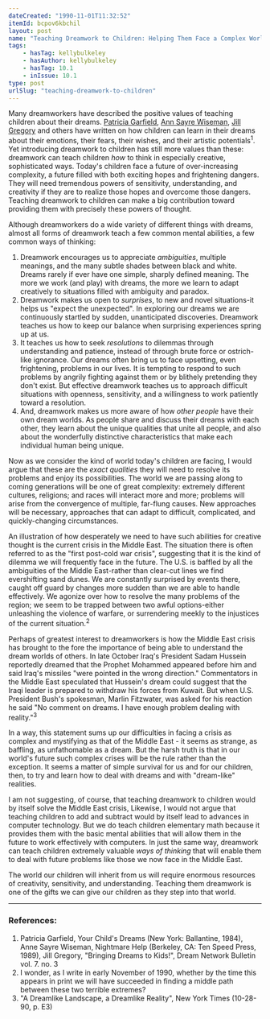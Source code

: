 ```yaml
---
dateCreated: "1990-11-01T11:32:52"
itemId: bcpov6kbchil
layout: post
name: "Teaching Dreamwork to Children: Helping Them Face a Complex World"
tags:
    - hasTag: kellybulkeley
    - hasAuthor: kellybulkeley
    - hasTag: 10.1
    - inIssue: 10.1
type: post
urlSlug: "teaching-dreamwork-to-children"
---
```


Many dreamworkers have described the positive values of teaching children about their dreams. [Patricia Garfield](../@patriciagarfield), [Ann Sayre Wiseman](../@annsayrewiseman), [Jill Gregory](../@jillgregory) and others have written on how children can learn in their dreams about their emotions, their fears, their wishes, and their artistic potentials<sup>1</sup>. Yet introducing dreamwork to children has still more values than these: dreamwork can teach children _how_ to think in especially creative, sophisticated ways. Today's children face a future of over-increasing complexity, a future filled with both exciting hopes and frightening dangers. They will need tremendous powers of sensitivity, understanding, and creativity if they are to realize those hopes and overcome those dangers. Teaching dreamwork to children can make a big contribution toward providing them with precisely these powers of thought.

Although dreamworkers do a wide variety of different things with dreams, almost all forms of dreamwork teach a few common mental abilities, a few common ways of thinking:

1. Dreamwork encourages us to appreciate _ambiguities_, multiple meanings, and the many subtle shades between black and white. Dreams rarely if ever have one simple, sharply defined meaning. The more we work (and play) with dreams, the more we learn to adapt creatively to situations filled with ambiguity and paradox.
2. Dreamwork makes us open to _surprises_, to new and novel situations-it helps us "expect the unexpected". In exploring our dreams we are continuously startled by sudden, unanticipated discoveries. Dreamwork teaches us how to keep our balance when surprising experiences spring up at us.
3. It teaches us how to seek _resolutions_ to dilemmas through understanding and patience, instead of through brute force or ostrich-like ignorance. Our dreams often bring us to face upsetting, even frightening, problems in our lives. It is tempting to respond to such problems by angrily fighting against them or by blithely pretending they don't exist. But effective dreamwork teaches us to approach difficult situations with openness, sensitivity, and a willingness to work patiently toward a resolution.
4. And, dreamwork makes us more aware of how _other people_ have their own dream worlds. As people share and discuss their dreams with each other, they learn about the unique qualities that unite all people, and also about the wonderfully distinctive characteristics that make each individual human being unique.

Now as we consider the kind of world today's children are facing, I would argue that these are the _exact qualities_ they will need to resolve its problems and enjoy its possibilities. The world we are passing along to coming generations will be one of great complexity: extremely different cultures, religions; and races will interact more and more; problems will arise from the convergence of multiple, far-flung causes. New approaches will be necessary, approaches that can adapt to difficult, complicated, and quickly-changing circumstances.

An illustration of how desperately we need to have such abilities for creative thought is the current crisis in the Middle East. The situation there is often referred to as the "first post-cold war crisis", suggesting that it is the kind of dilemma we will frequently face in the future. The U.S. is baffled by all the ambiguities of the Middle East-rather than clear-cut lines we find evershifting sand dunes. We are constantly surprised by events there, caught off guard by changes more sudden than we are able to handle effectively. We agonize over how to resolve the many problems of the region; we seem to be trapped between two awful options-either unleashing the violence of warfare, or surrendering meekly to the injustices of the current situation.<sup>2</sup>

Perhaps of greatest interest to dreamworkers is how the Middle East crisis has brought to the fore the importance of being able to understand the dream worlds of others. In late October Iraq's President Sadam Hussein reportedly dreamed that the Prophet Mohammed appeared before him and said Iraq's missiles "were pointed in the wrong direction." Commentators in the Middle East speculated that Hussein's dream could suggest that the Iraqi leader is prepared to withdraw his forces from Kuwait. But when U.S. President Bush's spokesman, Marlin Fitzwater, was asked for his reaction he said "No comment on dreams. I have enough problem dealing with reality."<sup>3</sup>

In a way, this statement sums up our difficulties in facing a crisis as complex and mystifying as that of the Middle East - it seems as strange, as baffling, as unfathomable as a dream. But the harsh truth is that in our world's future such complex crises will be the rule rather than the exception. It seems a matter of simple survival for us and for our children, then, to try and learn how to deal with dreams and with "dream-like" realities.

I am not suggesting, of course, that teaching dreamwork to children would by itself solve the Middle East crisis, Likewise, I would not argue that teaching children to add and subtract would by itself lead to advances in computer technology. But we do teach children elementary math because it provides them with the basic mental abilities that will allow them in the future to work effectively with computers. In just the same way, dreamwork can teach children extremely valuable _ways of thinking_ that will enable them to deal with future problems like those we now face in the Middle East.

The world our children will inherit from us will require enormous resources of creativity, sensitivity, and understanding. Teaching them dreamwork is one of the gifts we can give our children as they step into that world.

<hr>

### References:

1. Patricia Garfield, Your Child's Dreams (New York: Ballantine, 1984), Anne Sayre Wiseman, Nightmare Help (Berkeley, CA: Ten Speed Press, 1989), Jill Gregory, "Bringing Dreams to Kids!", Dream Network Bulletin vol. 7. no. 3
2. I wonder, as I write in early November of 1990, whether by the time this appears in print we will have succeeded in finding a middle path between these two terrible extremes?
3. "A Dreamlike Landscape, a Dreamlike Reality", New York Times (10-28-90, p. E3)
